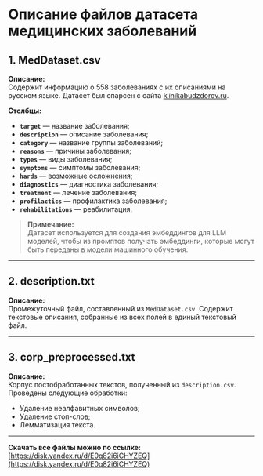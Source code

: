 # Описание файлов датасета медицинских заболеваний

## 1. MedDataset.csv
**Описание:**  
Содержит информацию о 558 заболеваниях с их описаниями на русском языке. Датасет был спарсен с сайта [klinikabudzdorov.ru](https://klinikabudzdorov.ru/diseases/).

**Столбцы:**
- **`target`** — название заболевания;
- **`description`** — описание заболевания;
- **`category`** — название группы заболеваний;
- **`reasons`** — причины заболевания;
- **`types`** — виды заболевания;
- **`symptoms`** — симптомы заболевания;
- **`hards`** — возможные осложнения;
- **`diagnostics`** — диагностика заболевания;
- **`treatment`** — лечение заболевания;
- **`profilactics`** — профилактика заболевания;
- **`rehabilitations`** — реабилитация.

> **Примечание:**  
> Датасет используется для создания эмбеддингов для LLM моделей, чтобы из промптов получать эмбеддинги, которые могут быть переданы в модели машинного обучения.

---

## 2. description.txt
**Описание:**  
Промежуточный файл, составленный из `MedDataset.csv`. Содержит текстовые описания, собранные из всех полей в единый текстовый файл.

---

## 3. corp_preprocessed.txt
**Описание:**  
Корпус постобработанных текстов, полученный из `description.csv`. Проведены следующие обработки:
- Удаление неалфавитных символов;
- Удаление стоп-слов;
- Лемматизация текста.

---

**Скачать все файлы можно по ссылке:**  
[https://disk.yandex.ru/d/E0q82i6iCHYZEQ](https://disk.yandex.ru/d/E0q82i6iCHYZEQ)
